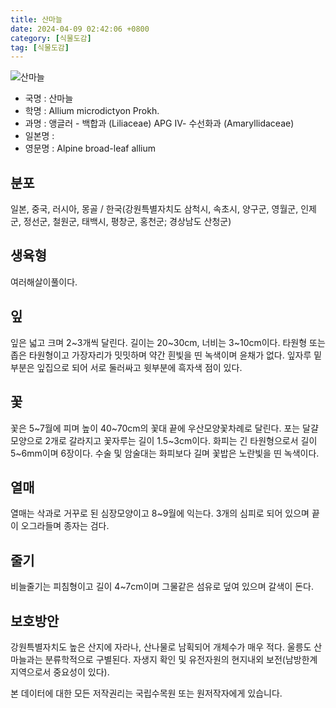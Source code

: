 ```yaml
---
title: 산마늘
date: 2024-04-09 02:42:06 +0800
category: [식물도감]
tag: [식물도감]
---
```




![산마늘](/fileUpload/plants/basic/Liliaceae/Allium/24060/24060_1_th2.jpg)
- 국명 : 산마늘
- 학명 : Allium microdictyon Prokh.
- 과명 : 앵글러 - 백합과 (Liliaceae) APG Ⅳ- 수선화과 (Amaryllidaceae)
- 일본명 : 
- 영문명 : Alpine broad-leaf allium


## 분포
일본, 중국, 러시아, 몽골 / 한국(강원특별자치도 삼척시, 속초시, 양구군, 영월군, 인제군, 정선군, 철원군, 태백시, 평창군, 홍천군; 경상남도 산청군) 
## 생육형
여러해살이풀이다.
## 잎
잎은 넓고 크며 2~3개씩 달린다. 길이는 20~30cm, 너비는 3~10cm이다. 타원형 또는 좁은 타원형이고 가장자리가 밋밋하며 약간 흰빛을 띤 녹색이며 윤채가 없다. 잎자루 밑부분은 잎집으로 되어 서로 둘러싸고 윗부분에 흑자색 점이 있다. 
## 꽃
꽃은 5~7월에 피며 높이 40~70cm의 꽃대 끝에 우산모양꽃차례로 달린다. 포는 달걀모양으로 2개로 갈라지고 꽃자루는 길이 1.5~3cm이다. 화피는 긴 타원형으로서 길이 5~6mm이며 6장이다. 수술 및 암술대는 화피보다 길며 꽃밥은 노란빛을 띤 녹색이다. 
## 열매
열매는 삭과로 거꾸로 된 심장모양이고 8~9월에 익는다. 3개의 심피로 되어 있으며 끝이 오그라들며 종자는 검다. 
## 줄기
비늘줄기는 피침형이고 길이 4~7cm이며 그물같은 섬유로 덮여 있으며 갈색이 돈다.
## 보호방안
강원특별자치도 높은 산지에 자라나, 산나물로 남획되어 개체수가 매우 적다. 울릉도 산마늘과는 분류학적으로 구별된다. 자생지 확인 및 유전자원의 현지내외 보전(남방한계지역으로서 중요성이 있다).






본 데이터에 대한 모든 저작권리는 국립수목원 또는 원저작자에게 있습니다.
